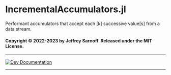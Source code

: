 # IncrementalAccumulators.jl
Performant accumulators that accept each [k] successive value[s] from a data stream.

#### Copyright © 2022-2023 by Jeffrey Sarnoff.  Released under the MIT License.

-----

[![Dev Documentation](https://img.shields.io/badge/docs-dev-blue.svg)](https://JeffreySarnoff.github.io/IncrementalAccumulators.jl/dev)&nbsp;&nbsp;&nbsp;

-----

